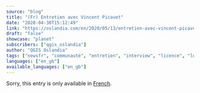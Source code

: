 ```yaml
---
source: "blog"
title: "(Fr) Entretien avec Vincent Picavet"
date: "2020-04-30T15:12:49"
link: "https://oslandia.com/en/2020/05/13/entretien-avec-vincent-picavet/"
draft: "false"
showcase: "planet"
subscribers: ["qgis_oslandia"]
author: "QGIS Oslandia"
tags: ["newsfr", "communauté", "entretien", "interview", "licence", "logiciellibre", "modèle économique", "opensource", "qgis"]
languages: ["en_gb"]
available_languages: ["en_gb"]
---
```


<p class="qtranxs-available-languages-message qtranxs-available-languages-message-en">Sorry, this entry is only available in <a class="qtranxs-available-language-link qtranxs-available-language-link-fr" href="https://oslandia.com/fr/tag/qgis-en/feed/atom/" title="Fr">French</a>.</p>
